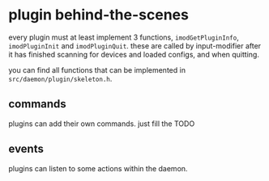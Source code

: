# plugin behind-the-scenes

every plugin must at least implement 3 functions, `imodGetPluginInfo`, `imodPluginInit` and `imodPluginQuit`.
these are called by input-modifier after it has finished scanning for devices and loaded configs, and when quitting.

you can find all functions that can be implemented in `src/daemon/plugin/skeleton.h`.

## commands

plugins can add their own commands. just fill the TODO

## events

plugins can listen to some actions within the daemon.


